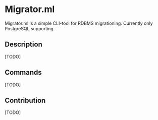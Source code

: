 # Migrator.ml
Migrator.ml is a simple CLI-tool for RDBMS migrationing. Currently only PostgreSQL supporting.

## Description
[TODO]

## Commands
[TODO]

## Contribution
[TODO]
